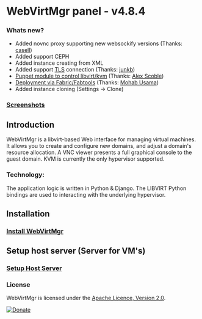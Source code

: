 # WebVirtMgr panel - v4.8.4

### Whats new?

* Added novnc proxy supporting new websockify versions (Thanks: <a href="https://github.com/casell">casell</a>)
* Added support CEPH
* Added instance creating from XML
* Added support <a href="http://libvirt.org/remote.html#Remote_certificates">TLS</a> connection (Thanks: <a href="https://github.com/junkb">junkb</a>)
* <a href="https://github.com/ITBlogger/puppet-kvm">Puppet module to control libvirt/kvm</a> (Thanks: <a href="https://github.com/ITBlogger">Alex Scoble</a>)
* <a href="https://github.com/retspen/webvirtmgr/tree/master/deploy/fabric">Deployment via Fabric/Fabtools</a> (Thanks: <a href="https://github.com/mohabusama">Mohab Usama</a>)
* Added instance cloning (Settings -> Clone)

### <a href="https://github.com/retspen/webvirtmgr/wiki/Screenshots">Screenshots</a>

## Introduction

WebVirtMgr is a libvirt-based Web interface for managing virtual machines. It allows you to create and configure new domains, and adjust a domain's resource allocation. A VNC viewer presents a full graphical console to the guest domain. KVM is currently the only hypervisor supported.

### Technology:

The application logic is written in Python & Django. The LIBVIRT Python bindings are used to interacting with the underlying hypervisor.

## Installation

### <a href="https://github.com/retspen/webvirtmgr/wiki/Install-WebVirtMgr">Install WebVirtMgr</a>

## Setup host server (Server for VM's)

### <a href="https://github.com/retspen/webvirtmgr/wiki/Setup-Host-Server">Setup Host Server</a>

### License

WebVirtMgr is licensed under the <a href="http://www.apache.org/licenses/LICENSE-2.0.html">Apache Licence, Version 2.0</a>.

[![Donate](https://www.paypalobjects.com/en_US/i/btn/btn_donateCC_LG.gif)](https://www.paypal.com/cgi-bin/webscr?cmd=_s-xclick&hosted_button_id=CEN82VLX7GD7S)
